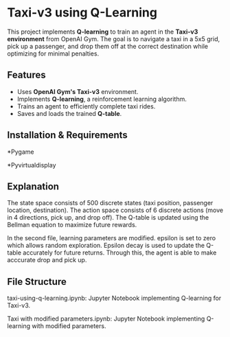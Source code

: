 


# Taxi-v3 using Q-Learning

This project implements **Q-learning** to train an agent in the **Taxi-v3 environment** from OpenAI Gym. The goal is to navigate a taxi in a 5x5 grid, pick up a passenger, and drop them off at the correct destination while optimizing for minimal penalties.

## Features
- Uses **OpenAI Gym's Taxi-v3** environment.
- Implements **Q-learning**, a reinforcement learning algorithm.
- Trains an agent to efficiently complete taxi rides.
- Saves and loads the trained **Q-table**.

## Installation & Requirements
*Pygame

*Pyvirtualdisplay

## Explanation
The state space consists of 500 discrete states (taxi position, passenger location, destination).
The action space consists of 6 discrete actions (move in 4 directions, pick up, and drop off).
The Q-table is updated using the Bellman equation to maximize future rewards.

In the second file, learning parameters are modified. 
epsilon is set to zero which allows random exploration.
Epsilon decay is used to update the Q-table accurately for future returns. 
Through this, the agent is able to make acccurate drop and pick up. 


## File Structure
taxi-using-q-learning.ipynb: Jupyter Notebook implementing Q-learning for Taxi-v3.

Taxi with modified parameters.ipynb: Jupyter Notebook implementing Q-learning with modified parameters.
